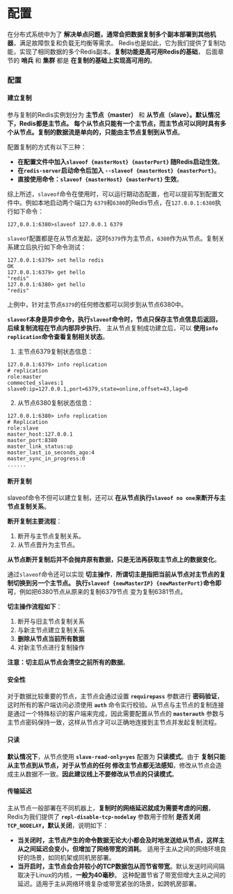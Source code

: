 配置
===============================================================
在分布式系统中为了 **解决单点问题，通常会把数据复制多个副本部署到其他机器**，满足故障恢复和负载无均衡等需求。
Redis也是如此，它为我们提供了复制功能，实现了相同数据的多个Redis副本。**复制功能是高可用Redis的基础**，
后面章节的 **哨兵** 和 **集群** 都是 **在复制的基础上实现高可用的**。

### 配置

#### 建立复制
参与复制的Redis实例划分为 **主节点（master）** 和 **从节点（slave）。默认情况下，Redis都是主节点。
每个从节点只能有一个主节点，而主节点可以同时具有多个从节点。复制的数据流是单向的，只能由主节点复制到从节点**。

配置复制的方式有以下三种：
+ **在配置文件中加入`slaveof {masterHost} {masterPort}` 随Redis启动生效**。
+ **在`redis-server`启动命令后加入 `--slaveof {masterHost} {masterPort}`**。
+ **直接使用命令：`slaveof {masterHost} {masterPort}` 生效**。

综上所述，`slaveof`命令在使用时，可以运行期动态配置，也可以提前写到配置文件中。例如本地启动两个端口为
`6379`和`6380`的Redis节点，在`127.0.0.1:6380`执行如下命令：
```shell
127,0.0.1:6380>slaveof 127.0.0.1 6379
```
`slaveof`配置都是在从节点发起，这时`6379`作为主节点，`6380`作为从节点。复制关系建立后执行如下命令测试：
```shell
127.0.0.1:6379> set hello redis
OK
127.0.0.1:6379> get hello
"redis"
127.0.0.1:6380> get hello
"redis"
```
上例中，针对主节点`6379`的任何修改都可以同步到从节点6380中。

**`slaveof`本身是异步命令，执行`slaveof`命令时，节点只保存主节点信息后返回，后续复制流程在节点内部异步执行**。
主从节点复制成功建立后，可以 **使用`info replication`命令查看复制相关状态**。

1. 主节点6379复制状态信息：
```shell
127.0.0.1:6379> info replication
# replication
role:master
commected_slaves:1
slave0:ip=127.0.0.1,port=6379,state=online,offset=43,lag=0
```

2. 从节点6380复制状态信息：
```shell
127.0.0.1:6380> info replication
# Replication
role:slave
master_host:127.0.0.1
master_port:8380
master_link_status:up
master_last_io_seconds_ago:4
master_sync_in_progress:0
......
```

#### 断开复制
slaveof命令不但可以建立复制，还可以 **在从节点执行`slaveof no one`来断开与主节点复制关系**。

**断开复制主要流程**：
1. 断开与主节点复制关系。
2. 从节点晋升为主节点。

**从节点断开复制后并不会抛弃原有数据，只是无法再获取主节点上的数据变化**。

通过`slaveof`命令还可以实现 **切主操作**，**所谓切主是指把当前从节点对主节点的复制切换到另一个主节点。
执行`slaveof {newMasterIP} {newMasterPort}`命令即可**，例如把6380节点从原来的复制6379节点
变为复制6381节点。

**切主操作流程如下**：
1. 断开与旧主节点复制关系
2. 与新主节点建立复制关系
3. **删除从节点当前所有数据**
4. 对新主节点进行复制操作

**注意：切主后从节点会清空之前所有的数据**。

#### 安全性
对于数据比较重要的节点，主节点会通过设置 **`requirepass`** 参数进行 **密码验证**，这时所有的客户端访问必须使用
**`auth`** 命令实行校验。从节点与主节点的复制连接是通过一个特殊标识的客户端来完成，因此需要配置从节点的 **`masterauth`**
参数与主节点密码保持一致，这样从节点才可以正确地连接到主节点并发起复制流程。

#### 只读
**默认情况下**，从节点使用 **`slave-read-only=yes`** 配置为 **只读模式**。由于 **复制只能从主节点到从节点，对于从节点的任何
修改主节点都无法感知**，修改从节点会造成主从数据不一致。**因此建议线上不要修改从节点的只读模式**。

#### 传输延迟
主从节点一般部署在不同机器上，**复制时的网络延迟就成为需要考虑的问题**，Redis为我们提供了 **`repl-disable-tcp-nodelay`**
参数用于控制 **是否关闭`TCP_NODELAY`，默认关闭**，说明如下：
+ **当关闭时，主节点产生的命令数据无论大小都会及时地发送给从节点，这样主从之间延迟会变小，但增加了网络带宽的消耗**。
适用于主从之间的网络环境良好的场景，如同机架或同机房部署。
+ **当开启时，主节点会合并较小的TCP数据包从而节省带宽**。默认发送时间间隔取决于Linux的内核，**一般为40毫秒**。
这种配置节省了带宽但增大主从之间的延迟。适用于主从网络环境复杂或带宽紧张的场景，如跨杋房部署。
